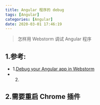 ```yaml
---
title: Angular 程序的 debug
tags: [Angular]
categories: [Angular]
date: 2020-03-01 17:46:19
---
```


> 怎样用 Webstorm 调试 Angular 程序

<!-- more -->

## 1.参考:
* 1.[Debug your Angular app in Webstorm](https://blog.bouzekri.net/2017-11-03-debug-angular-app-in-webstorm.html)
* 2.




## 2.需要重启 Chrome 插件